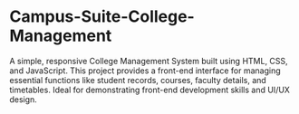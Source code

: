 # Campus-Suite-College-Management
A simple, responsive College Management System built using HTML, CSS, and JavaScript. This project provides a front-end interface for managing essential functions like student records, courses, faculty details, and timetables. Ideal for demonstrating front-end development skills and UI/UX design.
